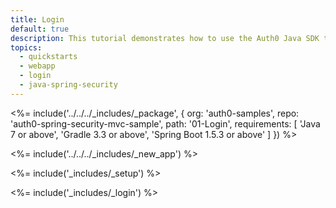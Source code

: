 ```yaml
---
title: Login
default: true
description: This tutorial demonstrates how to use the Auth0 Java SDK to add authentication and authorization to your Java Spring Security web app
topics:
  - quickstarts
  - webapp
  - login
  - java-spring-security
---
```


<%= include('../../../_includes/_package', {
  org: 'auth0-samples',
  repo: 'auth0-spring-security-mvc-sample',
  path: '01-Login',
  requirements: [
    'Java 7 or above',
    'Gradle 3.3 or above',
    'Spring Boot 1.5.3 or above'
  ]
}) %>

<%= include('../../../_includes/_new_app') %>

<%= include('_includes/_setup') %>

<%= include('_includes/_login') %>
